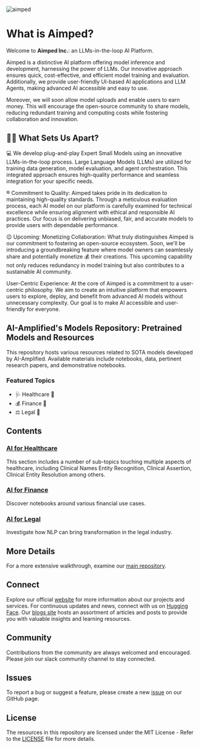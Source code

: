 ![aimped](https://aimped.ai/static/media/birdLogobeta2.1601fdabf769f01d7b183275f51febb9.svg)

# What is Aimped?

Welcome to **Aimped Inc.**: an LLMs-in-the-loop AI Platform.

Aimped is a distinctive AI platform offering model inference and development, harnessing the power of LLMs. Our innovative approach ensures quick, cost-effective, and efficient model training and evaluation. Additionally, we provide user-friendly UI-based AI applications and LLM Agents, making advanced AI accessible and easy to use.

Moreover, we will soon allow model uploads and enable users to earn money. This will encourage the open-source community to share models, reducing redundant training and computing costs while fostering collaboration and innovation.

## 💪🏻 What Sets Us Apart?

💻 We develop plug-and-play Expert Small Models using an innovative LLMs-in-the-loop process. Large Language Models (LLMs) are utilized for training data generation, model evaluation, and agent orchestration. This integrated approach ensures high-quality performance and seamless integration for your specific needs.

® Commitment to Quality: Aimped takes pride in its dedication to maintaining high-quality standards. Through a meticulous evaluation process, each AI model on our platform is carefully examined for technical excellence while ensuring alignment with ethical and responsible AI practices. Our focus is on delivering unbiased, fair, and accurate models to provide users with dependable performance.

😉 Upcoming: Monetizing Collaboration: What truly distinguishes Aimped is our commitment to fostering an open-source ecosystem. Soon, we'll be introducing a groundbreaking feature where model owners can seamlessly share and potentially monetize 💰 their creations. This upcoming capability not only reduces redundancy in model training but also contributes to a sustainable AI community.

User-Centric Experience: At the core of Aimped is a commitment to a user-centric philosophy. We aim to create an intuitive platform that empowers users to explore, deploy, and benefit from advanced AI models without unnecessary complexity. Our goal is to make AI accessible and user-friendly for everyone.

## AI-Amplified's Models Repository: Pretrained Models and Resources
This repository hosts various resources related to SOTA models developed by AI-Amplified. Available materials include notebooks, data, pertinent research papers, and demonstrative notebooks.

### Featured Topics

- 🩺 Healthcare 🧬
- 💰 Finance 🏦
- ⚖️ Legal 📓

## Contents

### [AI for Healthcare](https://github.com/ai-amplified/models/tree/main/healthcare)

This section includes a number of sub-topics touching multiple aspects of healthcare, including Clinical Names Entity Recognition, Clinical Assertion, Clinical Entity Resolution among others. 

### [AI for Finance](https://github.com/ai-amplified/models/tree/main/finance)

Discover notebooks around various financial use cases.

### [AI for Legal](https://github.com/ai-amplified/models/tree/main/legal)

Investigate how NLP can bring transformation in the legal industry. 

## More Details

For a more extensive walkthrough, examine our [main repository](https://github.com/orgs/ai-amplified/repositories).

## Connect

Explore our official [website](https://www.aimped.ai) for more information about our projects and services. For continuous updates and news, connect with us on [Hugging Face](https://huggingface.co/ai-amplified). Our [blogs site](https://dev.aimped.ai/blog) hosts an assortment of articles and posts to provide you with valuable insights and learning resources.

## Community

Contributions from the community are always welcomed and encouraged. Please join our slack community channel to stay connected.

## Issues

To report a bug or suggest a feature, please create a new [issue](https://github.com/ai-amplified/models/issues) on our GitHub page.

## License

The resources in this repository are licensed under the MIT License - Refer to the [LICENSE](https://github.com/ai-amplified/models/blob/main/LICENSE) file for more details.

